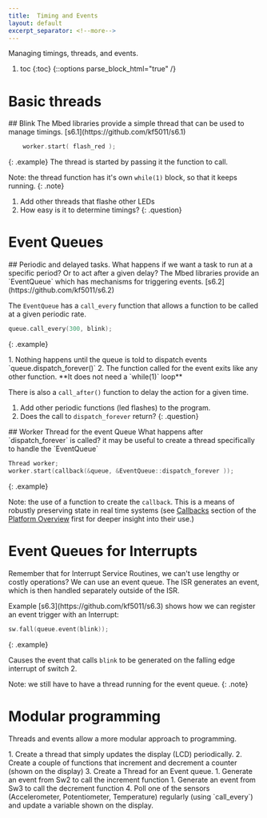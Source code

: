 ```yaml
---
title:  Timing and Events
layout: default
excerpt_separator: <!--more-->
---
```

Managing timings, threads, and events.
<!--more-->
1. toc
{:toc}
{::options parse_block_html="true" /}

# Basic threads
<section class="exercise">
## Blink
The Mbed libraries provide a simple thread that can be used to manage timings.
[s6.1](https://github.com/kf5011/s6.1)

```c
    worker.start( flash_red );
```
{: .example}
The thread is started by passing it the function to call.

Note: the thread function has it's own `while(1)` block, so that it keeps running.
{: .note}

1. Add other  threads that flashe other LEDs
2. How easy is it to determine timings?
{: .question}
</section>


# Event Queues
<section class="exercise">
## Periodic and delayed tasks.
What happens if we want a task to run at a specific period?  Or to act after a given delay?  The Mbed libraries provide an `EventQueue` which has mechanisms for triggering events.
[s6.2](https://github.com/kf5011/s6.2)

The `EventQueue` has a `call_every` function that allows a function to be called at a given periodic rate.

```c
queue.call_every(300, blink);
```
{: .example}

<section class="note">
1. Nothing happens until the queue is told to dispatch events `queue.dispatch_forever()`
2. The function called for the event exits like any other function.  **It does not need a `while(1)` loop**
</section>

There is also a `call_after()` function to delay the action for a given time.

1. Add other periodic functions (led flashes) to the program.
2. Does the call to `dispatch_forever` return?
{: .question}

</section>

<section class="exercise">
## Worker Thread for the event Queue
What happens after `dispatch_forever` is called?  it may be useful to create a thread specifically to handle the `EventQueue`

```c
Thread worker;
worker.start(callback(&queue, &EventQueue::dispatch_forever ));
```
{: .example}

Note: the use of a function to create the `callback`.  This is a means of robustly preserving state in real time systems (see [Callbacks](https://os.mbed.com/docs/v5.6/reference/platform.html#callbacks) section of the [Platform Overview](https://os.mbed.com/docs/v5.6/reference/platform.html) first for deeper insight into their use.)
</section>

# Event Queues for Interrupts
Remember that for Interrupt Service Routines, we can't use lengthy or costly operations?  We can use an event queue.  The ISR generates an event, which is then handled separately outside of the ISR.

<section class="exercise">
Example [s6.3](https://github.com/kf5011/s6.3) shows how we can register an event trigger with an Interrupt:

```c
sw.fall(queue.event(blink));
```
{: .example}

Causes the event that calls `blink` to be generated on the falling edge interrupt of switch 2.

Note: we still have to have a thread running for the event queue.
{: .note}
</section>

# Modular programming
Threads and events allow a more modular approach to programming.

<section class="exercise">
1. Create a thread that simply updates the display (LCD) periodically.
2. Create a couple of functions that increment and decrement a counter (shown on the display)
3. Create a Thread for an Event queue.
   1. Generate an event from Sw2 to call the increment function
   1. Generate an event from Sw3 to call the decrement function
4. Poll one of the sensors (Accelerometer, Potentiometer, Temperature) regularly (using `call_every`) and update a variable shown on the display.
</section>
